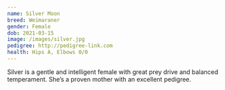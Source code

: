 ```yaml
---
name: Silver Moon
breed: Weimaraner
gender: Female
dob: 2021-03-15
image: /images/silver.jpg
pedigree: http://pedigree-link.com
health: Hips A, Elbows 0/0
---
```


Silver is a gentle and intelligent female with great prey drive and balanced temperament. She’s a proven mother with an excellent pedigree.
